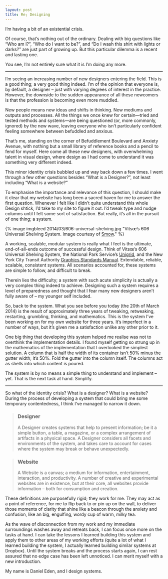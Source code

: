 ```yaml
---
layout: post
title: Re; Designing
---
```


I’m having a bit of an existential crisis.

Of course, that’s nothing out of the ordinary. Dealing with big questions like “Who am I?”, “Who do I want to be?”, and “Do I wash this shirt with lights or darks?” are just part of growing up. But this particular dilemma is a recent and lasting one.

You see, I’m not entirely sure what it is I’m doing any more.

* * *

I’m seeing an increasing number of new designers entering the field. This is a good thing; a very good thing indeed. I’m of the opinion that everyone is, by default, a designer – just with varying degrees of interest in the practice. However, the downside to the sudden appearance of all these newcomers is that the profession is becoming even more muddled.

New people means new ideas and shifts in thinking. New mediums and outputs and processes. All the things we once knew for certain—tried and tested methods and systems—are being questioned (or, more commonly, ignored) by the new wave, leaving everyone who isn’t particularly confident feeling somewhere between befuddled and anxious.

That’s me, standing on the corner of Befuddlement Boulevard and Anxiety Avenue, with nothing but a small library of reference books and a pencil to fend for myself. Here come all these new designers, with overwhelming talent in visual design, where design as I had come to understand it was something very different indeed.

This minor identity crisis bubbled up and way back down a few times. I went through a few other questions besides “What is a Designer?”, not least including “What is a website?”

To emphasise the importance and relevance of this question, I should make it clear that my website has long been a sacred haven for me to answer the first question. Whenever I felt like I didn’t quite understand this whole Design shtick, I’d take to my site to figure it out. I’d tweak type and nudge columns until I felt some sort of satisfaction. But really, it’s all in the pursuit of one thing; a system.

{% image imgbleed 2014/03/606-universal-shelving.jpg "Vitsœ’s 606 Universal Shelving System. Image courtesy of [Smow](http://www.smow.com/blog/2010/05/smowoffline-dieter-rams-less-and-more/)." %}

A working, scalable, modular system is really what I feel is the ultimate, end-of-all-ends outcome of successful design. Think of Vitsœ’s 606 Universal Shelving System, the National Park Service’s [Unigrid](http://npshistory.com/brochures/unigrid/index.htm), and the New York City Transit Authority [Graphics Standards Manual](http://thestandardsmanual.com/). Extendable, reliable, scalable, consistent systems. All scenarios accounted for, these systems are simple to follow, and difficult to break.

Therein lies the difficulty; a system with such acute simplicity is actually a very complex thing indeed to achieve. Designing such a system requires a level of preparedness and thought that I fear many new designers aren’t fully aware of – my younger self included.

So, back to the system. What you see before you today (the 20th of March 2014) is the result of approximately three years of tweaking, retweaking, restarting, grumbling, thinking, and mathematics. This is the system I’ve been working on for my own website for three years. It’s imperfect in a number of ways, but it’s given me a satisfaction unlike any other prior to it.

One big thing that developing this system helped me realise was not to overthink the implementation details. I found myself getting so strung up in the mathematics of the implementation that I overlooked the simplest solution. A column that is half the width of its container isn’t 50% minus the gutter width; it’s 50%. Fold the gutter into the column itself. The columns act as shells into which content is poured.

The system is by no means a simple thing to understand and implement – yet. That is the next task at hand. Simplify.

* * *

So what of the identity crisis? What is a designer? What is a website? During the process of developing a system that could bring me some temporary contentedness, I think I’ve managed to narrow it down.

> ### Designer
> A Designer creates systems that help to present information; be it a simple button, a table, a magazine, or a complex arrangement of artifacts in a physical space. A Designer considers all facets and environments of the system, and takes care to account for cases where the system may break or behave unexpectedly.

> ### Website
> A Website is a canvas; a medium for information, entertainment, interaction, and productivity. A number of creative and experimental websites are in existence, but at their core, all websites provide information – both for consumption and creation.

These definitions are purposefully rigid; they work for me. They may act as a point of reference, for me to flip back to or pin up on the wall, to deliver those moments of clarity that shine like a beacon through the anxiety and confusion, like an big, engulfing, wordy cup of warm, milky tea.

As the wave of disconnection from my work and my immediate surroundings washes away and retreats back, I can focus once more on the tasks at hand. I can take the lessons I learned building this system and apply them to other areas of my working efforts (quite a lot of what I learned building the system, I actually learned building similar systems at Dropbox). Until the system breaks and the process starts again, I can rest assured that no edge case has been left unnoticed. I can merit myself with a new introduction.

My name is Daniel Eden, and I design systems.
